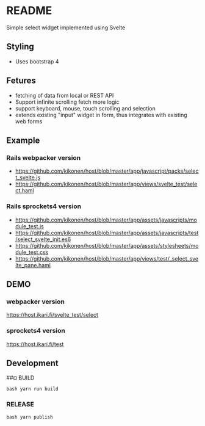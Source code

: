 # README

Simple select widget implemented using Svelte

## Styling

- Uses bootstrap 4


## Fetures

- fetching of data from local or REST API
- Support infinite scrolling fetch more logic
- support keyboard, mouse, touch scrolling and selection
- extends existing "input" widget in form, thus integrates with existing web forms

## Example

### Rails webpacker version
- https://github.com/kikonen/host/blob/master/app/javascript/packs/select_svelte.js
- https://github.com/kikonen/host/blob/master/app/views/svelte_test/select.haml

### Rails sprockets4 version
- https://github.com/kikonen/host/blob/master/app/assets/javascripts/module_test.js
- https://github.com/kikonen/host/blob/master/app/assets/javascripts/test/select_svelte_init.es6
- https://github.com/kikonen/host/blob/master/app/assets/stylesheets/module_test.css
- https://github.com/kikonen/host/blob/master/app/views/test/_select_svelte_pane.haml

## DEMO

### webpacker version
https://host.ikari.fi/svelte_test/select

### sprockets4 version
https://host.ikari.fi/test

## Development

##¤ BUILD

``bash
yarn run build
``

### RELEASE

``bash
yarn publish
``
